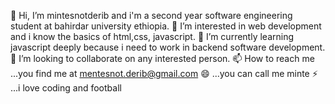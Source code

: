 
👋 Hi, I’m mintesnotderib and i'm a second year software engineering student at bahirdar university ethiopia.
👀 I’m interested in web development and i know the basics of html,css, javascript.
🌱 I’m currently learning javascript deeply because i need to work in backend software development.
💞️ I’m looking to collaborate on any interested person.
📫 How to reach me ...you find me at mentesnot.derib@gmail.com
😄 ...you can call me minte
⚡  ...i love coding and football
